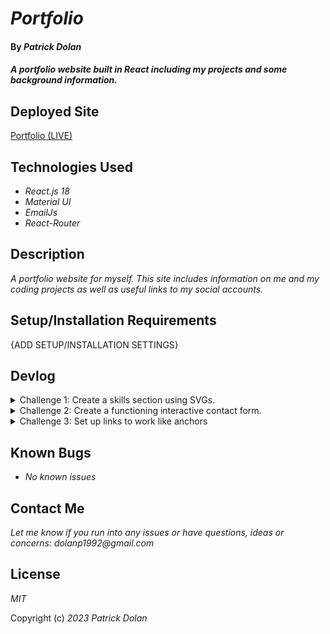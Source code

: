 # _Portfolio_

#### By _**Patrick Dolan**_

#### _A portfolio website built in React including my projects and some background information._

## Deployed Site

<a href="https://patrickdolan.dev/">Portfolio (LIVE)</a>

## Technologies Used

* _React.js 18_
* _Material UI_
* _EmailJs_
* _React-Router_

## Description

_A portfolio website for myself. This site includes information on me and my coding projects as well as useful links to my social accounts._

## Setup/Installation Requirements

{ADD SETUP/INSTALLATION SETTINGS}

## Devlog

<details>
  <summary>
  Challenge 1:  
  Create a skills section using SVGs.  
  </summary>

  I've used the standard image types you run into often enough before things like jpegs, pngs, and gifs but wanted to try my hand at something new and learned a bit about SVGs. Vector graphics have always been something I wanted to learn about since they're infinitely scalable and from what I've read about SVGs they're incredibly efficient too.
  
  I felt the need to do a good bit of research on SVGs and the different ways you can use them since I had never touched them before. I found a few different methods, some involving downloading dependencies like SVGR, using an image tag with an src prop, or creating a component for the SVG and importing it into your other components.
  
  Creating components sounded like the most interesting method to me and since I found some info on SVGR working under the hood of create react app, which is what this project was built with, I decided this would be my method of using them. The only thing I really kept forgetting was to change the prop names in the svg tags to be camelcasing.
</details>

<details>
  <summary>
  Challenge 2:  
  Create a functioning interactive contact form.  
  </summary>

  Creating a contact form was something I had done before but never got connected and actually ran to get an email response. I also hadn't actually used MUI to create a form before so I was excited to see what I could build and how it would look. I ended up deciding to build a simple form with just a name, email, and message. I wanted to explore more of the MUI field types but decided I should focus on function and the site needs not my desire to explore MUI.

  To facilitate the form without needing to build a back end I did some googling and found EmailJS. I read through the docs and it seemed easy enough to use. I skimmed through a YouTube video and decided to jump in with it. It was quite easy to set up and get running but I felt like the form needed to give the user some kind of confirmation that the message was sent or that it had failed.

  Thus I started working with MUI Snackbars. Snackbars were the most challenging part of the project and I probably sent myself about 10 emails before deciding to comment out the email code and put in a few alerts to test instead. Getting the snackbar to show was easy but setting up the auto-hide system to make it fade away after a specific time just didn't want to work. It ended up being a simple state issue with my useState hook and its use in the function that handled closing dialog.
</details>


<details>
  <summary>
  Challenge 3:  
  Set up links to work like anchors
  </summary>

  I have experience with react-router and naturally decided to look into using it for this project as well. The big difference here is that I'm not conditionally rendering anything so instead of taking the user to different pages I wanted anchor functionality to smoothly transition the user from point to point.
  
  I had to do some digging on this type of functionality and found a solution in the react router hash link package on npm. It does exactly what I wanted it to do and has a few useful props you can use to make links act instantly or smoothly. This was one of those tasks I thought would be a lot harder but feel like I got lucky with a solution being so quick and easy to find.
  
  I think the biggest challenge here was styling the links so they wouldn't look like links and retaining their button feel with MUI. This was solved easily enough but it did take me a bit of time just working through trial and error with how I was nesting the jsx tags and figuring out how to add my styling.
  </details>

## Known Bugs

* _No known issues_

## Contact Me

_Let me know if you run into any issues or have questions, ideas or concerns:_
_dolanp1992@gmail.com_

## License

_MIT_

Copyright (c) _2023_ _Patrick Dolan_